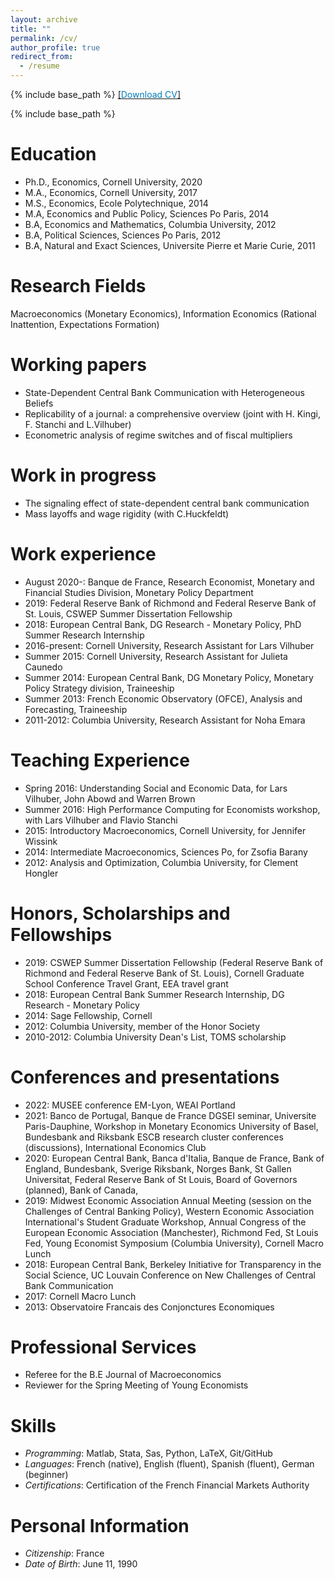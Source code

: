 ```yaml
---
layout: archive
title: ""
permalink: /cv/
author_profile: true
redirect_from:
  - /resume
---
```

{% include base_path %}
[[<span style="color:#007CBB">Download CV</span>]](../files/Herbert-Sylverie_CV.pdf)

{% include base_path %}

Education
======
* Ph.D., Economics, Cornell University, 2020
* M.A., Economics, Cornell University, 2017
* M.S., Economics, Ecole Polytechnique, 2014
* M.A, Economics and Public Policy, Sciences Po Paris, 2014
* B.A, Economics and Mathematics, Columbia University, 2012
* B.A, Political Sciences, Sciences Po Paris, 2012
* B.A, Natural and Exact Sciences, Universite Pierre et Marie Curie, 2011

Research Fields
======
Macroeconomics (Monetary Economics), Information Economics (Rational Inattention, Expectations Formation)

Working papers
======
* State-Dependent Central Bank Communication with Heterogeneous Beliefs
* Replicability of a journal: a comprehensive overview (joint with H. Kingi, F. Stanchi and L.Vilhuber)
* Econometric analysis of regime switches and of fiscal multipliers


Work in progress
======
* The signaling effect of state-dependent central bank communication 
* Mass layoffs and wage rigidity (with C.Huckfeldt)


Work experience
======
* August 2020-: Banque de France, Research Economist,  Monetary and Financial Studies Division, Monetary Policy Department
* 2019: Federal Reserve Bank of Richmond and Federal Reserve Bank of St. Louis, CSWEP Summer Dissertation Fellowship 
* 2018: European Central Bank, DG Research - Monetary Policy, PhD Summer Research Internship
* 2016-present: Cornell University, Research Assistant for Lars Vilhuber
* Summer 2015: Cornell University, Research Assistant for Julieta Caunedo
* Summer 2014: European Central Bank, DG Monetary Policy, Monetary Policy Strategy division, Traineeship 
* Summer 2013: French Economic Observatory (OFCE), Analysis and Forecasting, Traineeship
* 2011-2012: Columbia University, Research Assistant for Noha Emara

Teaching Experience
======
* Spring 2016: Understanding Social and Economic Data, for Lars Vilhuber, John Abowd and Warren Brown
* Summer 2016: High Performance Computing for Economists workshop, with Lars Vilhuber and Flavio Stanchi
* 2015: Introductory Macroeconomics, Cornell University, for Jennifer Wissink
* 2014: Intermediate Macroeconomics, Sciences Po, for Zsofia Barany
* 2012: Analysis and Optimization, Columbia University, for Clement Hongler


Honors, Scholarships and Fellowships
======
* 2019: CSWEP Summer Dissertation Fellowship (Federal Reserve Bank of Richmond and Federal Reserve Bank of St. Louis), Cornell Graduate School Conference Travel Grant, EEA travel grant
* 2018: European Central Bank Summer Research Internship, DG Research - Monetary Policy
* 2014: Sage Fellowship, Cornell
* 2012: Columbia University, member of the Honor Society
* 2010-2012: Columbia University Dean's List, TOMS scholarship
  
Conferences and presentations
======
* 2022: MUSEE conference  EM-Lyon, WEAI Portland
* 2021: Banco de Portugal, Banque de France DGSEI seminar, Universite Paris-Dauphine, Workshop in Monetary Economics University of Basel, Bundesbank and Riksbank ESCB research cluster conferences (discussions), International Economics Club
* 2020: European Central Bank, Banca d'Italia, Banque de France, Bank of England, Bundesbank, Sverige Riksbank, Norges Bank, St Gallen Universitat, Federal Reserve Bank of St Louis, Board of Governors (planned), Bank of Canada, 
* 2019: Midwest Economic Association Annual Meeting (session on the Challenges of Central Banking Policy), Western Economic Association International's Student Graduate Workshop, Annual Congress of the European Economic Association (Manchester), Richmond Fed, St Louis Fed, Young Economist Symposium (Columbia University), Cornell Macro Lunch
* 2018: European Central Bank, Berkeley Initiative for Transparency in the Social Science, UC Louvain Conference on New Challenges of Central Bank Communication
* 2017: Cornell Macro Lunch
* 2013: Observatoire Francais des Conjonctures Economiques
  
Professional Services 
======
* Referee for the B.E Journal of Macroeconomics
* Reviewer for the Spring Meeting of Young Economists

Skills
======
* <em>Programming</em>: Matlab, Stata, Sas, Python, LaTeX, Git/GitHub
* <em>Languages</em>: French (native), English (fluent), Spanish (fluent), German (beginner)
* <em>Certifications</em>: Certification of the French Financial Markets Authority
  
Personal Information
======
* <em>Citizenship</em>:	France
* <em>Date of Birth</em>: June 11, 1990
